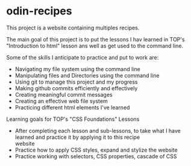 # odin-recipes
This project is a website containing multiples recipes. 


The main goal of this project is to put the lessons I hav learned in TOP's "Introduction to html" lesson ans well as get used to the command line.

Some of the skills I anticipate to practice and put to work are:
- Navigating my file system using the command line
- Manipulating files and Directories using the command line
- Using git to manage this project and my progress
- Making github commits efficiently and effectively 
- Creating meaningful commit messages
- Creating an effective web file system
- Practicing different html elements I've learned

Learning goals for TOP's "CSS Foundations" Lessons
- After completing each lesson and sub-lessons, to take what I have learned and practice it by applying it to this recipe  
    website
- Practice how to apply CSS styles, expand and stylize the website
- Practice working with selectors, CSS properties, cascade of CSS